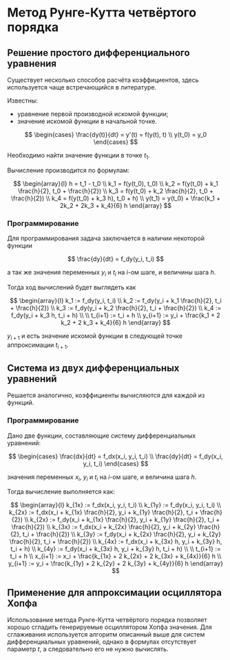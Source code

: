 # Метод Рунге-Кутта четвёртого порядка

## Решение простого дифференциального уравнения

Существует несколько способов расчёта коэффициентов, здесь используется чаще встречающийся в литературе.

Известны:
 * уравнение первой производной искомой функции;
 * значение искомой функции в начальной точке.

$$
\begin{cases}
\frac{dy(t)}{dt} = y'(t) = f(y(t), t)
\\
y(t_0) = y_0
\end{cases}
$$

Необходимо найти значение функции в точке $t_1$.

Вычисление производится по формулам:

$$
\begin{array}{l}
h = t_1 - t_0
\\
k_1 = f(y(t_0), t_0)
\\
k_2 = f(y(t_0) + k_1 \frac{h}{2}, t_0 + \frac{h}{2})
\\
k_3 = f(y(t_0) + k_2 \frac{h}{2}, t_0 + \frac{h}{2})
\\
k_4 = f(y(t_0) + k_3 h), t_0 + h)
\\
y(t_1) = y(t_0) + \frac{k_1 + 2k_2 + 2k_3 + k_4}{6} h
\end{array}
$$

### Программирование

Для программирования задача заключается в наличии некоторой функции

$$
\frac{dy}{dt} = f_dy(y_i, t_i)
$$

а так же значения переменных $y_i$ и $t_i$ на $i$-ом шаге, и величины шага $h$.

Тогда ход вычислений будет выглядеть как

$$
\begin{array}{l}
k_1 := f_dy(y_i, t_i)
\\
k_2 := f_dy(y_i + k_1 \frac{h}{2}, t_i + \frac{h}{2})
\\
k_3 := f_dy(y_i + k_2 \frac{h}{2}, t_i + \frac{h}{2})
\\
k_4 := f_dy(y_i + k_3 h, t_i + h)
\\
\\
t_{i+1} := t_i + h
\\
y_{i+1} := y_i + \frac{k_1 + 2 k_2 + 2 k_3 + k_4}{6} h
\end{array}
$$

$y_{i+1}$ и есть значение искомой функции в следующей точке аппроксимации $t_{i+1}$.

## Система из двух дифференциальных уравнений

Решается аналогично, коэффициенты вычисляются для каждой из функций.

### Программирование

Дано две функции, составляющие систему дифференциальных уравнений:

$$
\begin{cases}
\frac{dx}{dt} = f_dx(x_i, y_i, t_i)
\\
\frac{dy}{dt} = f_dy(x_i, y_i, t_i)
\end{cases}
$$

значения переменных $x_i$, $y_i$ и $t_i$ на $i$-ом шаге, и величина шага $h$.

Тогда вычисление выполняется как:

$$
\begin{array}{l}
k_{1x} := f_dx(x_i, y_i, t_i)
\\
k_{1y} := f_dy(x_i, y_i, t_i)
\\
k_{2x} := f_dx(x_i + k_{1x} \frac{h}{2}, y_i + k_{1y} \frac{h}{2}, t_i + \frac{h}{2})
\\
k_{2x} := f_dy(x_i + k_{1x} \frac{h}{2}, y_i + k_{1y} \frac{h}{2}, t_i + \frac{h}{2})
\\
k_{3x} := f_dx(x_i + k_{2x} \frac{h}{2}, y_i + k_{2y} \frac{h}{2}, t_i + \frac{h}{2})
\\
k_{3y} := f_dy(x_i + k_{2x} \frac{h}{2}, y_i + k_{2y} \frac{h}{2}, t_i + \frac{h}{2})
\\
k_{4x} := f_dx(x_i + k_{3x} h, y_i + k_{3y} h, t_i + h)
\\
k_{4y} := f_dy(x_i + k_{3x} h, y_i + k_{3y} h, t_i + h)
\\
\\
t_{i+1} := t_i + h
\\
x_{i+1} := x_i + \frac{k_{1x} + 2 k_{2x} + 2 k_{3x} + k_{4x}}{6} h
\\
y_{i+1} := y_i + \frac{k_{1y} + 2 k_{2y} + 2 k_{3y} + k_{4y}}{6} h
\end{array}
$$

## Применение для аппроксимации осциллятора Хопфа

Использование метода Рунге-Кутта четвёртого порядка позволяет хорошо сгладить генерируемые осциллятором Хопфа значения.
Для сглаживания используется алгоритм описанный выше для систем дифференциальных уравнений, однако в формулах отсутствует параметр $t$, а следовательно его не нужно вычислять.
